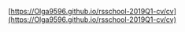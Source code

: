 [https://Olga9596.github.io/rsschool-2019Q1-cv/cv](https://Olga9596.github.io/rsschool-2019Q1-cv/cv)